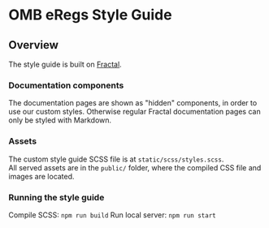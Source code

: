 # OMB eRegs Style Guide

## Overview
The style guide is built on [Fractal](https://fractal.build/guide).

### Documentation components
The documentation pages are shown as "hidden" components, in order to use our custom styles. Otherwise regular Fractal documentation pages can only be styled with Markdown.

### Assets
The custom style guide SCSS file is at `static/scss/styles.scss`.<br>
All served assets are in the `public/` folder, where the compiled CSS file and images are located.

### Running the style guide
Compile SCSS:
```npm run build```
Run local server:
```npm run start```
